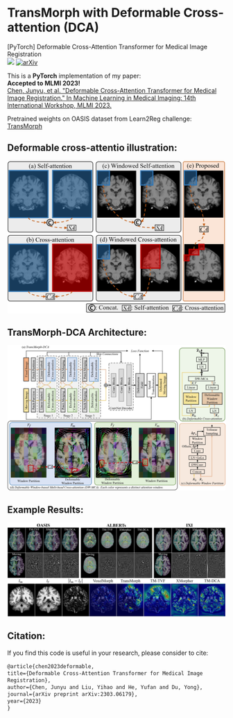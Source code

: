 # TransMorph with Deformable Cross-attention (DCA)
[PyTorch] Deformable Cross-Attention Transformer for Medical Image Registration\
<a href="https://opensource.org/licenses/MIT"><img src="https://img.shields.io/badge/License-MIT-yellow.svg"></a> [![arXiv](https://img.shields.io/badge/arXiv-2303.06179-b31b1b.svg)](https://arxiv.org/abs/2303.06179)

This is a **PyTorch** implementation of my paper:\
**Accepted to MLMI 2023!**\
<a href="https://arxiv.org/abs/2303.06179">Chen, Junyu, et al. "Deformable Cross-Attention Transformer for Medical Image Registration." In Machine Learning in Medical Imaging: 14th International Workshop, MLMI 2023.</a>

Pretrained weights on OASIS dataset from Learn2Reg challenge: [TransMorph](https://drive.google.com/uc?export=download&id=1QfMiTzZMIlBDg8nI9NIWf0FyRHc2ZNXo)

## Deformable cross-attentio illustration:
<img src="https://github.com/junyuchen245/TransMorph_DCA/blob/main/figs/cross_attn.jpg" width="600"/>

## TransMorph-DCA Architecture:
<img src="https://github.com/junyuchen245/TransMorph_DCA/blob/main/figs/DefTransMorph.jpg" width="800"/>

## Example Results:
<img src="https://github.com/junyuchen245/TransMorph_DCA/blob/main/figs/GradCamCompare.jpg" width="1000"/>


## Citation:
If you find this code is useful in your research, please consider to cite:
    
    @article{chen2023deformable,
    title={Deformable Cross-Attention Transformer for Medical Image Registration},
    author={Chen, Junyu and Liu, Yihao and He, Yufan and Du, Yong},
    journal={arXiv preprint arXiv:2303.06179},
    year={2023}
    }
    
